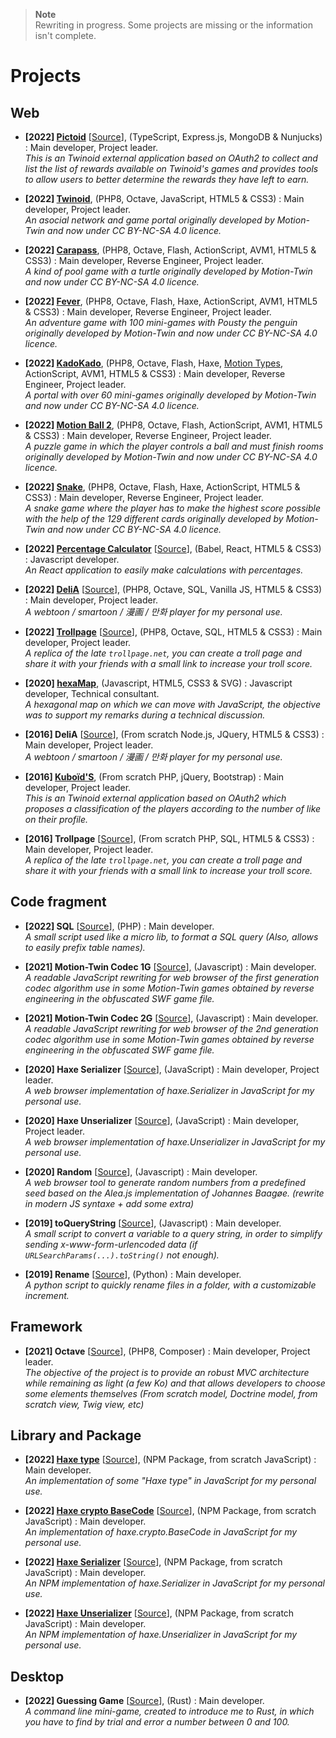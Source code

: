 > **Note**   
> Rewriting in progress. Some projects are missing or the information isn't complete.

<!--
Format :
 - **[Years] Project Name** [[Source]()], core techno (framework, from scratch, etc) : My role in the project describe here.   
*Relatively concise project description with the goal of the project. A link can be used in "Project Name" to the project home page if it exists.
Source are optionnal. The status project can be optionally specified (e.g. for not actively maintained [npm, composer])*
Empty Format :
 - **[X] X** [[Source]()], (X)
 : Main developer, Project leader.   
*X*
-->

# Projects
## Web
 - **[2022] [Pictoid](https://pictoid.angelisium.fr/)** [[Source](https://github.com/Angelisium/pictoid)], (TypeScript, Express.js, MongoDB & Nunjucks)
 : Main developer, Project leader.   
*This is an Twinoid external application based on OAuth2 to collect and list the list of rewards available on Twinoid's games and provides tools to allow users to better determine the rewards they have left to earn.*

 - **[2022] [Twinoid](https://twinoid.angelisium.fr/)**, (PHP8, Octave, JavaScript, HTML5 & CSS3)
 : Main developer, Project leader.   
*An asocial network and game portal originally developed by Motion-Twin and now under CC BY-NC-SA 4.0 licence.*

 - **[2022] [Carapass](https://carapass.angelisium.fr/)**, (PHP8, Octave, Flash, ActionScript, AVM1, HTML5 & CSS3)
 : Main developer, Reverse Engineer, Project leader.   
*A kind of pool game with a turtle originally developed by Motion-Twin and now under CC BY-NC-SA 4.0 licence.*

 - **[2022] [Fever](https://fever.angelisium.fr/)**, (PHP8, Octave, Flash, Haxe, ActionScript, AVM1, HTML5 & CSS3)
 : Main developer, Reverse Engineer, Project leader.   
*An adventure game with 100 mini-games with Pousty the penguin originally developed by Motion-Twin and now under CC BY-NC-SA 4.0 licence.*

 - **[2022] [KadoKado](https://kadokado.angelisium.fr/)**, (PHP8, Octave, Flash, Haxe, [Motion Types](https://github.com/motion-twin/mtypes), ActionScript, AVM1, HTML5 & CSS3)
 : Main developer, Reverse Engineer, Project leader.   
*A portal with over 60 mini-games originally developed by Motion-Twin and now under CC BY-NC-SA 4.0 licence.*

 - **[2022] [Motion Ball 2](https://motion-ball.angelisium.fr/)**, (PHP8, Octave, Flash, ActionScript, AVM1, HTML5 & CSS3)
 : Main developer, Reverse Engineer, Project leader.   
*A puzzle game in which the player controls a ball and must finish rooms originally developed by Motion-Twin and now under CC BY-NC-SA 4.0 licence.*

 - **[2022] [Snake](https://snake.angelisium.fr/)**, (PHP8, Octave, Flash, Haxe, ActionScript, HTML5 & CSS3)
 : Main developer, Reverse Engineer, Project leader.   
*A snake game where the player has to make the highest score possible with the help of the 129 different cards originally developed by Motion-Twin and now under CC BY-NC-SA 4.0 licence.*

 - **[2022] [Percentage Calculator](https://codepen.io/Angelisium/full/ExbbaXW)** [[Source](https://codepen.io/Angelisium/pen/ExbbaXW)], (Babel, React, HTML5 & CSS3)
 : Javascript developer.   
*An React application to easily make calculations with percentages.*

 - **[2022] [DeliA](https://delia.angelisium.fr/)** [[Source](https://gitlab.com/Angelisium/delia/-/tree/main)], (PHP8, Octave, SQL, Vanilla JS, HTML5 & CSS3)
 : Main developer, Project leader.   
*A webtoon / smartoon / 漫画 / 만화 player for my personal use.*

 - **[2022] [Trollpage](https://trollpage.angelisium.fr/)** [[Source](https://gitlab.com/Angelisium/trollpage/-/tree/main)], (PHP8, Octave, SQL, HTML5 & CSS3)
 : Main developer, Project leader.   
*A replica of the late `trollpage.net`, you can create a troll page and share it with your friends with a small link to increase your troll score.*

 - **[2020] [hexaMap](https://angelisium.fr/hexaMap/)**, (Javascript, HTML5, CSS3 & SVG)
 : Javascript developer, Technical consultant.   
*A hexagonal map on which we can move with JavaScript, the objective was to support my remarks during a technical discussion.*

 - **[2016] DeliA** [[Source](https://gitlab.com/Angelisium/delia/-/tree/version-2016)], (From scratch Node.js, JQuery, HTML5 & CSS3)
 : Main developer, Project leader.   
*A webtoon / smartoon / 漫画 / 만화 player for my personal use.*

 - **[2016] [Kuboïd'S](https://kuboid.angelisium.fr/)**, (From scratch PHP, jQuery, Bootstrap)
 : Main developer, Project leader.   
*This is an Twinoid external application based on OAuth2 which proposes a classification of the players according to the number of like on their profile.*

 - **[2016] Trollpage** [[Source](https://gitlab.com/Angelisium/trollpage/-/tree/version-2016)], (From scratch PHP, SQL, HTML5 & CSS3)
 : Main developer, Project leader.   
*A replica of the late `trollpage.net`, you can create a troll page and share it with your friends with a small link to increase your troll score.*

## Code fragment
 - **[2022] SQL** [[Source](https://gitlab.com/-/snippets/2303172)], (PHP)
 : Main developer.   
*A small script used like a micro lib, to format a SQL query (Also, allows to easily prefix table names).*
<!-- soon => make a composer module -->

 - **[2021] Motion-Twin Codec 1G** [[Source](https://gitlab.com/-/snippets/2310955)], (Javascript)
 : Main developer.   
*A readable JavaScript rewriting for web browser of the first generation codec algorithm use in some Motion-Twin games obtained by reverse engineering in the obfuscated SWF game file.*
<!-- soon => duplicate into a npm module -->

 - **[2021] Motion-Twin Codec 2G** [[Source](https://gitlab.com/-/snippets/2291323)], (Javascript)
 : Main developer.   
*A readable JavaScript rewriting for web browser of the 2nd generation codec algorithm use in some Motion-Twin games obtained by reverse engineering in the obfuscated SWF game file.*
<!-- soon => duplicate into a npm module -->

 - **[2020] Haxe Serializer** [[Source](https://gitlab.com/-/snippets/2195291)], (JavaScript)
 : Main developer, Project leader.   
*A web browser implementation of haxe.Serializer in JavaScript for my personal use.*

 - **[2020] Haxe Unserializer** [[Source](https://gitlab.com/-/snippets/2195246)], (JavaScript)
 : Main developer, Project leader.   
*A web browser implementation of haxe.Unserializer in JavaScript for my personal use.*

 - **[2020] Random** [[Source](https://gitlab.com/-/snippets/2434013)], (Javascript)
 : Main developer.   
*A web browser tool to generate random numbers from a predefined seed based on the Alea.js implementation of Johannes Baagøe. (rewrite in modern JS syntaxe + add some extra)*
<!-- soon => duplicate into a npm module -->

 - **[2019] toQueryString** [[Source](https://gitlab.com/-/snippets/2434014)], (Javascript)
 : Main developer.   
*A small script to convert a variable to a query string, in order to simplify sending x-www-form-urlencoded data (if `URLSearchParams(...).toString()` not enough).*

 - **[2019] Rename** [[Source](https://github.com/Angelisium/Rename)], (Python)
 : Main developer.   
*A python script to quickly rename files in a folder, with a customizable increment.*
<!-- soon => rewrite them in rust and build release -->

## Framework
 - **[2021] Octave** [[Source](https://gitlab.com/Angelisium/octave)], (PHP8, Composer)
 : Main developer, Project leader.   
*The objective of the project is to provide an robust MVC architecture while remaining as light (a few Ko) and that allows developers to choose some elements themselves (From scratch model, Doctrine model, from scratch view, Twig view, etc)*

## Library and Package
 - **[2022] [Haxe type](https://www.npmjs.com/package/haxe-type)** [[Source](https://github.com/jshlba/haxe-type)], (NPM Package, from scratch JavaScript)
 : Main developer.   
*An implementation of some "Haxe type" in JavaScript for my personal use.*

 - **[2022] [Haxe crypto BaseCode](https://www.npmjs.com/package/haxe-basecode)** [[Source](https://github.com/jshlba/haxe-basecode)], (NPM Package, from scratch JavaScript)
 : Main developer.   
*An implementation of haxe.crypto.BaseCode in JavaScript for my personal use.*

 - **[2022] [Haxe Serializer](https://www.npmjs.com/package/haxe-serializer)** [[Source](https://github.com/jshlba/haxe-serializer)], (NPM Package, from scratch JavaScript)
 : Main developer.   
*An NPM implementation of haxe.Serializer in JavaScript for my personal use.*

 - **[2022] [Haxe Unserializer](https://www.npmjs.com/package/haxe-unserializer)** [[Source](https://github.com/jshlba/haxe-unserializer)], (NPM Package, from scratch JavaScript)
 : Main developer.   
*An NPM implementation of haxe.Unserializer in JavaScript for my personal use.*

## Desktop
 - **[2022] Guessing Game** [[Source](https://gitlab.com/-/snippets/2434034)], (Rust)
 : Main developer.   
*A command line mini-game, created to introduce me to Rust, in which you have to find by trial and error a number between 0 and 100.*

<!--
 - [YourQuest v1](https://angelisium.fr/YourQuest/) : It's a project initially carried by Florïn Zolli that I re-upload due to the closure of her site; soon a v2.
 - [Queen](https://angelisium.fr/Queen/) : This is a little story written by Florïn Zolli from YourQuest that I re-upload due to the closure of her site. (soon, a port to the YourQuest v2 engine)
-->
